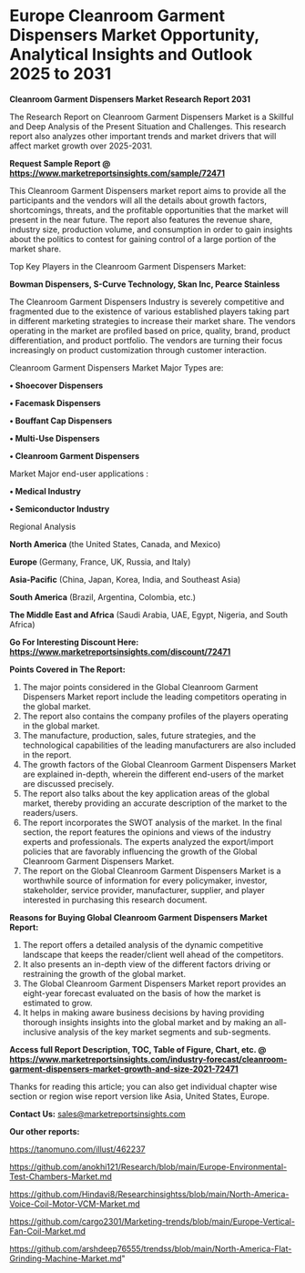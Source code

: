 # Europe Cleanroom Garment Dispensers Market Opportunity, Analytical Insights and Outlook 2025 to 2031

<strong>Cleanroom Garment Dispensers Market Research Report 2031</strong>

The Research Report on Cleanroom Garment Dispensers Market is a Skillful and Deep Analysis of the Present Situation and Challenges. This research report also analyzes other important trends and market drivers that will affect market growth over 2025-2031.

<strong>Request Sample Report @ <a href=https://www.marketreportsinsights.com/sample/72471>https://www.marketreportsinsights.com/sample/72471</a></strong>

This Cleanroom Garment Dispensers market report aims to provide all the participants and the vendors will all the details about growth factors, shortcomings, threats, and the profitable opportunities that the market will present in the near future. The report also features the revenue share, industry size, production volume, and consumption in order to gain insights about the politics to contest for gaining control of a large portion of the market share.

Top Key Players in the Cleanroom Garment Dispensers Market:

<strong>Bowman Dispensers, S-Curve Technology, Skan Inc, Pearce Stainless</strong>

The Cleanroom Garment Dispensers Industry is severely competitive and fragmented due to the existence of various established players taking part in different marketing strategies to increase their market share. The vendors operating in the market are profiled based on price, quality, brand, product differentiation, and product portfolio. The vendors are turning their focus increasingly on product customization through customer interaction.

Cleanroom Garment Dispensers Market Major Types are:

<strong>• Shoecover Dispensers

• Facemask Dispensers

• Bouffant Cap Dispensers

• Multi-Use Dispensers

• Cleanroom Garment Dispensers</strong>

Market Major end-user applications :

<strong>• Medical Industry

• Semiconductor Industry</strong>

Regional Analysis

</u><strong><b>North America</b></strong> (the United States, Canada, and Mexico)

<strong><b>Europe </b></strong>(Germany, France, UK, Russia, and Italy)

<strong><b>Asia-Pacific</b></strong> (China, Japan, Korea, India, and Southeast Asia)

<strong><b>South America</b></strong> (Brazil, Argentina, Colombia, etc.)

<strong><b>The Middle East and Africa</b></strong> (Saudi Arabia, UAE, Egypt, Nigeria, and South Africa)

<strong>Go For Interesting Discount Here: <a href=https://www.marketreportsinsights.com/discount/72471>https://www.marketreportsinsights.com/discount/72471</a></strong>

<strong>Points Covered in The Report:</strong>
<ol>
  <li>The major points considered in the Global Cleanroom Garment Dispensers Market report include the leading competitors operating in the global market.</li>
  <li>The report also contains the company profiles of the players operating in the global market.</li>
  <li>The manufacture, production, sales, future strategies, and the technological capabilities of the leading manufacturers are also included in the report.</li>
  <li>The growth factors of the Global Cleanroom Garment Dispensers Market are explained in-depth, wherein the different end-users of the market are discussed precisely.</li>
  <li>The report also talks about the key application areas of the global market, thereby providing an accurate description of the market to the readers/users.</li>
  <li>The report incorporates the SWOT analysis of the market. In the final section, the report features the opinions and views of the industry experts and professionals. The experts analyzed the export/import policies that are favorably influencing the growth of the Global Cleanroom Garment Dispensers Market.</li>
  <li>The report on the Global Cleanroom Garment Dispensers Market is a worthwhile source of information for every policymaker, investor, stakeholder, service provider, manufacturer, supplier, and player interested in purchasing this research document.</li>
</ol>
<strong>Reasons for Buying Global Cleanroom Garment Dispensers Market Report:</strong>

<ol>
  <li>The report offers a detailed analysis of the dynamic competitive landscape that keeps the reader/client well ahead of the competitors.</li>
  <li>It also presents an in-depth view of the different factors driving or restraining the growth of the global market.</li>
  <li>The Global Cleanroom Garment Dispensers Market report provides an eight-year forecast evaluated on the basis of how the market is estimated to grow.</li>
  <li>It helps in making aware business decisions by having providing thorough insights insights into the global market and by making an all-inclusive analysis of the key market segments and sub-segments.</li>
</ol>
<strong>Access full Report Description, TOC, Table of Figure, Chart, etc. @ <a href=https://www.marketreportsinsights.com/industry-forecast/cleanroom-garment-dispensers-market-growth-and-size-2021-72471>https://www.marketreportsinsights.com/industry-forecast/cleanroom-garment-dispensers-market-growth-and-size-2021-72471</a></strong>


Thanks for reading this article; you can also get individual chapter wise section or region wise report version like Asia, United States, Europe.

<strong>Contact Us:</strong>
sales@marketreportsinsights.com

<strong>Our other reports:</strong>

<a href=https://tanomuno.com/illust/462237>https://tanomuno.com/illust/462237</a>

<a href=https://github.com/anokhi121/Research/blob/main/Europe-Environmental-Test-Chambers-Market.md>https://github.com/anokhi121/Research/blob/main/Europe-Environmental-Test-Chambers-Market.md</a>

<a href=https://github.com/Hindavi8/Researchinsightss/blob/main/North-America-Voice-Coil-Motor-VCM-Market.md>https://github.com/Hindavi8/Researchinsightss/blob/main/North-America-Voice-Coil-Motor-VCM-Market.md</a>

<a href=https://github.com/cargo2301/Marketing-trends/blob/main/Europe-Vertical-Fan-Coil-Market.md>https://github.com/cargo2301/Marketing-trends/blob/main/Europe-Vertical-Fan-Coil-Market.md</a>

<a href=https://github.com/arshdeep76555/trendss/blob/main/North-America-Flat-Grinding-Machine-Market.md>https://github.com/arshdeep76555/trendss/blob/main/North-America-Flat-Grinding-Machine-Market.md</a>"
